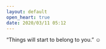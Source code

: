 ```yaml
---
layout: default
open_heart: true
date: 2020/03/11 05:12
---
```


“Things will start to belong to you.” ☺️
